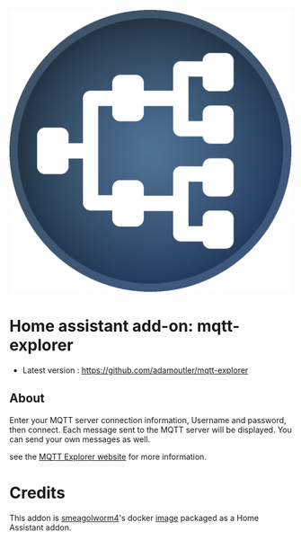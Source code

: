 ![Logo ](https://github.com/ChristoffBo/homeassistant/blob/main/mqtt-explorer/icon.png)
# Home assistant add-on: mqtt-explorer

- Latest version : https://github.com/adamoutler/mqtt-explorer

## About


Enter your MQTT server connection information, Username and password, then connect. Each message sent to the MQTT server will be displayed.  You can send your own messages as well.

see the [MQTT Explorer website](https://mqtt-explorer.com/) for more information.


# Credits
This addon is [smeagolworm4](https://github.com/Smeagolworms4/MQTT-Explorer)'s docker [image](https://hub.docker.com/r/smeagolworms4/mqtt-explorer) packaged as a Home Assistant addon.
